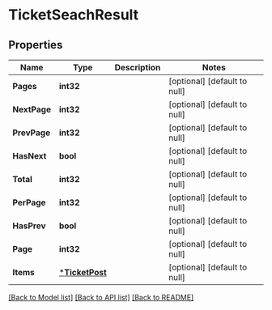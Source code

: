 # TicketSeachResult

## Properties
Name | Type | Description | Notes
------------ | ------------- | ------------- | -------------
**Pages** | **int32** |  | [optional] [default to null]
**NextPage** | **int32** |  | [optional] [default to null]
**PrevPage** | **int32** |  | [optional] [default to null]
**HasNext** | **bool** |  | [optional] [default to null]
**Total** | **int32** |  | [optional] [default to null]
**PerPage** | **int32** |  | [optional] [default to null]
**HasPrev** | **bool** |  | [optional] [default to null]
**Page** | **int32** |  | [optional] [default to null]
**Items** | [***TicketPost**](TicketPost.md) |  | [optional] [default to null]

[[Back to Model list]](../README.md#documentation-for-models) [[Back to API list]](../README.md#documentation-for-api-endpoints) [[Back to README]](../README.md)


